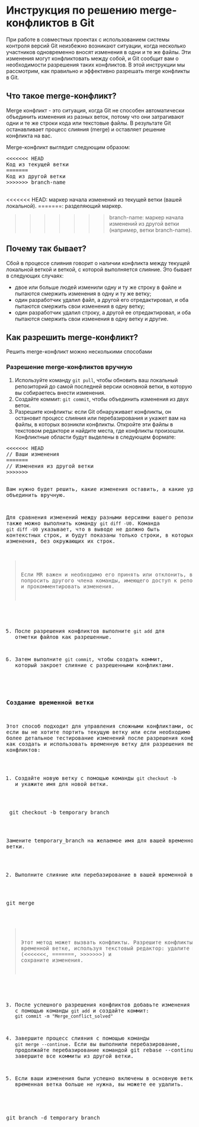 # Инструкция по решению merge-конфликтов в Git

При работе в совместных проектах с использованием системы контроля версий Git неизбежно возникают ситуации, когда несколько участников одновременно вносят изменения в одни и те же файлы. Эти изменения могут конфликтовать между собой, и Git сообщит вам о необходимости разрешения таких конфликтов. В этой инструкции мы рассмотрим, как правильно и эффективно разрешать merge конфликты в Git.

## Что такое merge-конфликт?

Merge конфликт - это ситуация, когда Git не способен автоматически объединить изменения из разных веток, потому что они затрагивают одни и те же строки кода или текстовые файлы. В результате Git останавливает процесс слияния (merge) и оставляет решение конфликта на вас.

Merge-конфликт выглядит следующим образом:

<pre>
<<<<<<< HEAD
Код из текущей ветки
=======
Код из другой ветки
>>>>>>> branch-name
  </pre>
<<<<<<< HEAD: маркер начала изменений из текущей ветки (вашей локальной).
=======: разделяющий маркер.
>>>>>>> branch-name: маркер начала изменений из другой ветки (например, ветки branch-name).
 
## Почему так бывает?

Сбой в процессе слияния говорит о наличии конфликта между текущей локальной веткой и веткой, с которой выполняется слияние. Это бывает в следующих случаях:

- двое или больше людей изменили одну и ту же строку в файле и пытаются смержить изменения в одну и ту же ветку;
- один разработчик удалил файл, а другой его отредактировал, и оба пытаются смержить свои изменения в одну ветку;
- один разработчик удалил строку, а другой ее отредактировал, и оба пытаются смержить свои изменения в одну ветку и другие.

## Как разрешить merge-конфликт?

Решить merge-конфликт можно несколькими способами

### Разрешение merge-конфликтов вручную
1. Используйте команду `git pull`, чтобы обновить ваш локальный репозиторий до самой последней версии основной ветки, в которую вы собираетесь внести изменения.
2. Создайте коммит: `git commit`, чтобы объединить изменения из двух веток.
3. Разрешите конфликты: если Git обнаруживает конфликты, он остановит процесс слияния или перебазирования и укажет вам на файлы, в которых возникли конфликты. Откройте эти файлы в текстовом редакторе и найдите места, где конфликты произошли. Конфликтные области будут выделены в следующем формате:

<pre>
<<<<<<< HEAD
// Ваши изменения
=======
// Изменения из другой ветки
>>>>>>> <branch_name </pre>

Вам нужно будет решить, какие изменения оставить, а какие удалить или объединить вручную. 

Для сравнения изменений между разными версиями вашего репозитория также можно выполнить команду `git diff -U0`.
Команда `git diff -U0` указывает, что в выводе не должно быть контекстных строк, и будут показаны только строки, в которых произошли изменения, без окружающих их строк. 

> Если MR важен и необходимо его принять или отклонить, вы можете попросить другого члена команды, имеющего доступ к репозиторию, оценить и прокомментировать изменения.
   
5. После разрешения конфликтов выполните `git add` для отметки файлов как разрешенные.

6. Затем выполните `git commit`, чтобы создать коммит, который закроет слияние с разрешенными конфликтами.


### Создание временной ветки
Этот способ подходит для управления сложными конфликтами, особенно если вы не хотите портить текущую ветку или если необходимо провести более детальное тестирование изменений после разрешения конфликтов. Вот как создать и использовать временную ветку для разрешения merge конфликтов:

  1. Создайте новую ветку с помощью команды `git checkout -b` и укажите имя для новой ветки.

<pre> git checkout -b temporary_branch </pre>
Замените temporary_branch на желаемое имя для вашей временной ветки.

2. Выполните слияние или перебазирование в вашей временной ветке.

<pre>
git merge <temporary_branch> </pre>

> Этот метод может вызвать конфликты. Разрешите конфликты в вашей временной ветке, используя текстовый редактор: удалите метки конфликтов (<<<<<<<, =======, >>>>>>>) и сохраните изменения.

3. После успешного разрешения конфликтов добавьте изменения в индекс с помощью команды `git add` и создайте коммит: `git commit -m "Merge_conflict_solved"`

4. Завершите процесс слияния с помощью команды `git merge --continue`. Если вы выполнили перебазирование, продолжайте перебазирование командой git rebase --continue, пока не завершите все коммиты из другой ветки.

5. Если ваши изменения были успешно включены в основную ветку и временная ветка больше не нужна, вы можете ее удалить.

<pre>
git branch -d temporary_branch </pre>



